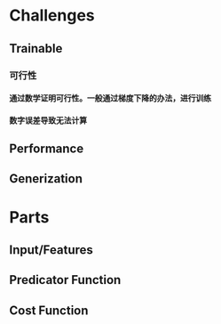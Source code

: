 # Challenges
## Trainable
### 可行性
#### 通过数学证明可行性。一般通过梯度下降的办法，进行训练
#### 数字误差导致无法计算

## Performance
 

## Generization


# Parts
## Input/Features

## Predicator Function

## Cost Function
